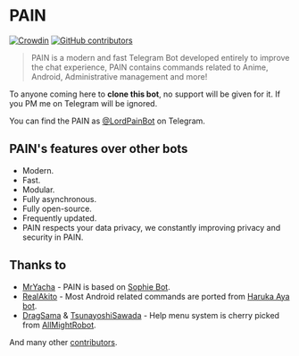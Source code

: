# PAIN

[![Crowdin](https://badges.crowdin.net/pain/localized.svg)](https://crowdin.com/project/pain)
[![GitHub contributors](https://img.shields.io/github/contributors/SA7ANI/PAIN.svg)](https://GitHub.com/SA7ANI/PAIN/graphs/contributors/)

> PAIN is a modern and fast Telegram Bot developed entirely to improve the chat experience,
> PAIN contains commands related to Anime, Android, Administrative management and more!

To anyone coming here to **clone this bot**, no support will be given for it. If you PM me on Telegram will be ignored.

You can find the PAIN as [@LordPainBot](https://t.me/LordPainBot) on Telegram.

## PAIN's features over other bots

* Modern.
* Fast.
* Modular.
* Fully asynchronous.
* Fully open-source.
* Frequently updated.
* PAIN respects your data privacy, we constantly improving privacy and security in PAIN.

## Thanks to

* [MrYacha](https://github.com/MrYacha) - PAIN is based on [Sophie Bot](https://gitlab.com/SophieBot/sophie).
* [RealAkito](https://github.com/RealAkito) - Most Android related commands are ported from [Haruka Aya bot](https://gitlab.com/HarukaNetwork/OSS/HarukaAya).
* [DragSama](https://github.com/DragSama) & [TsunayoshiSawada](https://github.com/TsunayoshiSawada) - Help menu system is cherry picked from [AllMightRobot](https://github.com/AnimeKaizoku/AllMightRobot).

And many other [contributors](https://GitHub.com/SA7ANI/PAIN/graphs/contributors/).